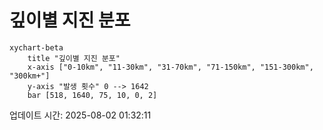 # 깊이별 지진 분포

```mermaid
xychart-beta
    title "깊이별 지진 분포"
    x-axis ["0-10km", "11-30km", "31-70km", "71-150km", "151-300km", "300km+"]
    y-axis "발생 횟수" 0 --> 1642
    bar [518, 1640, 75, 10, 0, 2]
```

업데이트 시간: 2025-08-02 01:32:11
